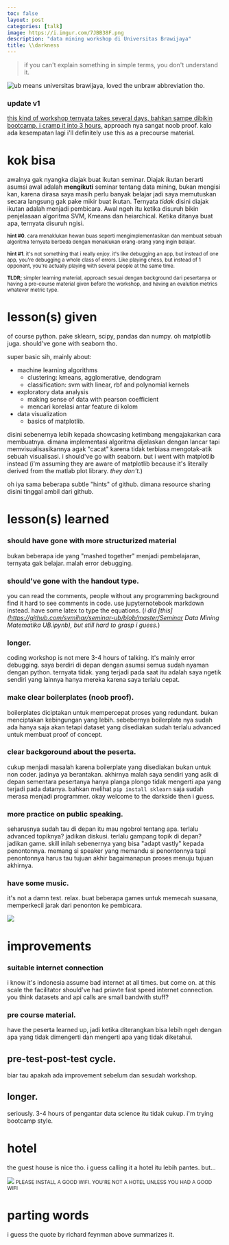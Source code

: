 ```yaml
---
toc: false
layout: post
categories: [talk]
image: https://i.imgur.com/7JBB38F.png
description: "data mining workshop di Universitas Brawijaya"
title: \\darkness
---
```


> if you can't explain something in simple terms, you don't understand it. 

![ub means universitas brawijaya, loved the unbraw abbreviation tho.](https://i.imgur.com/bffsi4O.png)

### update v1
[this kind of workshop ternyata takes several days, bahkan sampe dibikin bootcamp. i cramp it into 3 hours.](https://github.com/thisismetis/dsp) approach nya sangat noob proof. kalo ada kesempatan lagi i'll definitely use this as a precourse material. 

# kok bisa
awalnya gak nyangka diajak buat ikutan seminar. Diajak ikutan berarti asumsi awal adalah **mengikuti** seminar tentang data mining, bukan mengisi kan, karena dirasa saya masih perlu banyak belajar jadi saya memutuskan secara langsung gak pake mikir buat ikutan. Ternyata *tidak*
disini diajak ikutan adalah menjadi pembicara. Awal ngeh itu ketika disuruh bikin penjelasaan algoritma SVM, Kmeans dan heiarchical. Ketika ditanya buat apa, ternyata disuruh ngisi. 

<small> **hint #0**. cara menaklukan hewan buas seperti mengimplementasikan dan membuat sebuah algoritma ternyata berbeda dengan menaklukan orang-orang yang ingin belajar.</small>

<small>**hint #1**. it's not something that i really enjoy. it's like debugging an app, but instead of one app, you're debugging a whole class of errors. Like playing chess, but instead of 1 opponent, you're actually playing with several people at the same time. </small>

<small>**TLDR;** simpler learning material, approach sesuai dengan background dari pesertanya or having a pre-course material given before the workshop, and having an evalution metrics whatever metric type.</small>
# lesson(s) given
of course python. pake sklearn, scipy, pandas dan numpy. oh matplotlib juga. should've gone with seaborn tho. 

super basic sih, mainly about: 
- machine learning algorithms
  - clustering: kmeans, agglomerative, dendogram
  - classification: svm with linear, rbf and polynomial kernels
- exploratory data analysis
  - making sense of data with pearson coefficient
  - mencari korelasi antar feature di kolom
- data visualization
  - basics of matplotlib. 

disini sebenernya lebih kepada showcasing ketimbang mengajakarkan cara membuatnya. dimana implementasi algoritma dijelaskan dengan lancar tapi memvisualisasikannya agak "cacat" karena tidak terbiasa mengotak-atik sebuah visualisasi. i should've go with seaborn. but i went with matplotlib instead (i'm assuming they are aware of matplotlib because it's literally derived from the matlab plot library. *they don't.*)

oh iya sama beberapa subtle "hints" of github. dimana resource sharing disini tinggal ambil dari github. 

# lesson(s) learned
### should have gone with more structurized material 
  bukan beberapa ide yang "mashed together" menjadi pembelajaran, ternyata gak belajar. malah error debugging.

### should've gone with the handout type. 
you can read the comments, people without any programming background find it hard to see comments in code. use jupyternotebook markdown instead. have some latex to type the equations. (*i did [this](https://github.com/svmihar/seminar-ub/blob/master/Seminar Data Mining Matematika UB.ipynb), but still hard to grasp i guess.*)

### longer. 
coding workshop is not mere 3-4 hours of talking. it's mainly error debugging. saya berdiri di depan dengan asumsi semua sudah nyaman dengan python. ternyata tidak. yang terjadi pada saat itu adalah saya ngetik sendiri yang lainnya hanya mereka karena saya terlalu cepat. 

### make clear boilerplates (noob proof).
boilerplates diciptakan untuk mempercepat proses yang redundant. bukan menciptakan kebingungan yang lebih. sebebernya boilerplate nya sudah ada hanya saja akan tetapi dataset yang disediakan sudah terlalu advanced untuk membuat proof of concept. 

### clear backgoround about the peserta.
cukup menjadi masalah karena boilerplate yang disediakan bukan untuk non coder. jadinya ya berantakan. akhirnya malah saya sendiri yang asik di depan sementara pesertanya hanya planga plongo tidak mengerti apa yang terjadi pada datanya. 
bahkan melihat `pip install sklearn`  saja sudah merasa menjadi programmer. 
okay welcome to the darkside then i guess. 

### more practice on public speaking.
seharusnya sudah tau di depan itu mau ngobrol tentang apa. terlalu advanced topiknya? jadikan diskusi. terlalu gampang topik di depan? jadikan game. skill inilah sebenernya yang bisa "adapt vastly" kepada penontonnya. memang si speaker yang memandu si penontonnya tapi penontonnya harus tau tujuan akhir bagaimanapun proses menuju tujuan akhirnya. 

### have some music. 
it's not a damn test. relax. buat beberapa games untuk memecah suasana, memperkecil jarak dari penonton ke pembicara.  

![](https://i.imgur.com/7JBB38F.png)

# improvements
### suitable internet connection 
i know it's indonesia assume bad internet at all times. but come on. at this scale the facilitator should've had priavte fast speed internet connection. you think datasets and api calls are small bandwith stuff? 

### pre course material. 
have the peserta learned up, jadi ketika diterangkan bisa lebih ngeh dengan apa yang tidak dimengerti dan mengerti apa yang tidak diketahui. 

## pre-test-post-test cycle. 
biar tau apakah ada improvement sebelum dan sesudah workshop. 

## longer. 
seriously. 3-4 hours of pengantar data science itu tidak cukup. i'm trying bootcamp style. 

# hotel 
the guest house is nice tho. i guess calling it a hotel itu lebih pantes. but... 

![](https://i.imgur.com/xuTfB2X.png)
<small>PLEASE INSTALL A GOOD WIFI. YOU'RE NOT A HOTEL UNLESS YOU HAD A GOOD WIFI</small>    

# parting words 
i guess the quote by richard feynman above summarizes it. 

